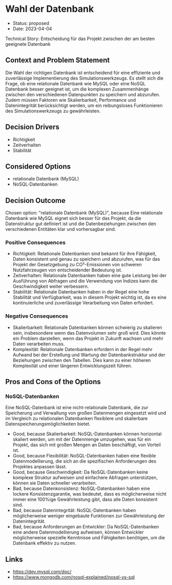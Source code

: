 # Wahl der Datenbank

* Status: proposed
* Date: 2023-04-04

Technical Story: Entscheidung für das Projekt zwischen der am besten geeignete Datenbank

## Context and Problem Statement

Die Wahl der richtigen Datenbank ist entscheidend für eine effiziente und zuverlässige Implementierung des Simulationswerkzeugs. Es stellt sich die Frage, ob eine relationale Datenbank wie MySQL oder eine NoSQL Datenbank besser geeignet ist, um die komplexen Zusammenhänge zwischen den verschiedenen Datenpunkten zu speichern und abzurufen. Zudem müssen Faktoren wie Skalierbarkeit, Performance und Datenintegrität berücksichtigt werden, um ein reibungsloses Funktionieren des Simulationswerkzeugs zu gewährleisten.

## Decision Drivers

* Richtigkeit
* Zeitverhalten
* Stabilität

## Considered Options

* relationale Datenbank (MySQL)
* NoSQL-Datenbanken

## Decision Outcome

Chosen option: "relationale Datenbank (MySQL)", because Eine relationale Datenbank wie MySQL eignet sich besser für das Projekt, da die Datenstruktur gut definiert ist und die Datenbeziehungen zwischen den verschiedenen Entitäten klar und vorhersagbar sind.

### Positive Consequences

* Richtigkeit: Relationale Datenbanken sind bekannt für ihre Fähigkeit, Daten konsistent und genau zu speichern und abzurufen, was für das Projekt der Gesetzgebung zu CO²-Emissionen von schweren Nutzfahrzeugen von entscheidender Bedeutung ist.
* Zeitverhalten: Relationale Datenbanken haben eine gute Leistung bei der Ausführung von Abfragen und die Verwendung von Indizes kann die Geschwindigkeit weiter verbessern.
* Stabilität: Relationale Datenbanken haben in der Regel eine hohe Stabilität und Verfügbarkeit, was in diesem Projekt wichtig ist, da es eine kontinuierliche und zuverlässige Verarbeitung von Daten erfordert.

### Negative Consequences

* Skalierbarkeit: Relationale Datenbanken können schwierig zu skalieren sein, insbesondere wenn das Datenvolumen sehr groß wird. Dies könnte ein Problem darstellen, wenn das Projekt in Zukunft wachsen und mehr Daten verarbeiten muss.
* Komplexität: Relationale Datenbanken erfordern in der Regel mehr Aufwand bei der Erstellung und Wartung der Datenbankstruktur und der Beziehungen zwischen den Tabellen. Dies kann zu einer höheren Komplexität und einer längeren Entwicklungszeit führen.

## Pros and Cons of the Options

### NoSQL-Datenbanken

Eine NoSQL-Datenbank ist eine nicht-relationale Datenbank, die zur Speicherung und Verwaltung von großen Datenmengen eingesetzt wird und im Vergleich zu relationalen Datenbanken flexiblere und skalierbare Datenspeicherungsmöglichkeiten bietet.

* Good, because Skalierbarkeit: NoSQL-Datenbanken können horizontal skaliert werden, um mit der Datenmenge umzugehen, was für ein Projekt, das sich mit großen Mengen an Daten beschäftigt, von Vorteil ist.
* Good, because Flexibilität: NoSQL-Datenbanken haben eine flexible Datenmodellierung, die sich an die spezifischen Anforderungen des Projektes anpassen lässt.
* Good, because Geschwindigkeit: Da NoSQL-Datenbanken keine komplexe Struktur aufweisen und einfachere Abfragen unterstützen, können sie Daten schneller verarbeiten.
* Bad, because Datenkonsistenz: NoSQL-Datenbanken haben eine lockere Konsistenzgarantie, was bedeutet, dass es möglicherweise nicht immer eine 100%ige Gewährleistung gibt, dass alle Daten konsistent sind.
* Bad, because Datenintegrität: NoSQL-Datenbanken haben möglicherweise weniger eingebaute Funktionen zur Gewährleistung der Datenintegrität.
* Bad, because Anforderungen an Entwickler: Da NoSQL-Datenbanken eine andere Datenmodellierung aufweisen, können Entwickler möglicherweise spezielle Kenntnisse und Fähigkeiten benötigen, um die Datenbank effektiv zu nutzen.

## Links

* https://dev.mysql.com/doc/
* https://www.mongodb.com/nosql-explained/nosql-vs-sql
